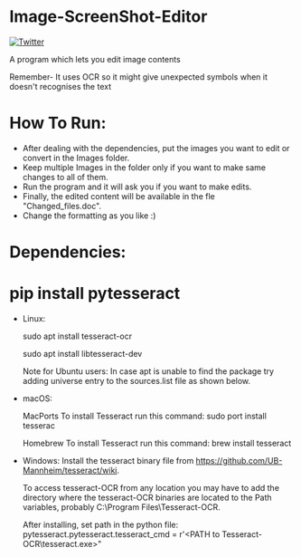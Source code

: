 # Image-ScreenShot-Editor
[![Twitter](https://img.shields.io/twitter/url/https/twitter.com/aadiltajani.svg?style=social&label=Follow%20%40tajani_aadil)](https://twitter.com/tajani_aadil)

A program which lets you edit image contents

Remember- It uses OCR so it might give unexpected symbols when it doesn't recognises the text

# How To Run:

  - After dealing with the dependencies, put the images you want to edit or convert in the Images folder.
  - Keep multiple Images in the folder only if you want to make same changes to all of them.
  - Run the program and it will ask you if you want to make edits.
  - Finally, the edited content will be available in the fle "Changed_files.doc".
  - Change the formatting as you like :)


# Dependencies:
# pip install pytesseract

- Linux:

  sudo apt install tesseract-ocr

  sudo apt install libtesseract-dev

  Note for Ubuntu users: In case apt is unable to find the package try adding universe entry to the sources.list file as shown below.




- macOS:

  MacPorts
  To install Tesseract run this command:
  sudo port install tesserac

  Homebrew
  To install Tesseract run this command:
  brew install tesseract




- Windows:
  Install the tesseract binary file from https://github.com/UB-Mannheim/tesseract/wiki.
  
  To access tesseract-OCR from any location you may have to add the directory where the tesseract-OCR binaries are located to the Path variables, probably C:\Program Files\Tesseract-OCR.
  
  After installing, set path in the python file: pytesseract.pytesseract.tesseract_cmd = r'<PATH to Tesseract-OCR\tesseract.exe>"
